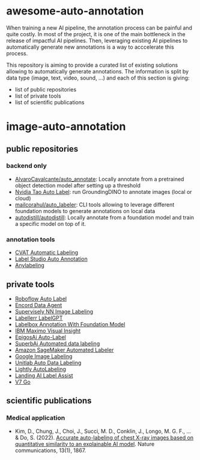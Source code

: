 # awesome-auto-annotation

When training a new AI pipeline, the annotation process can be painful and quite costly. In most of the project, 
it is one of the main bottleneck in the release of impactful AI pipelines. Then, leveraging existing AI pipelines to 
automatically generate new annotations is a way to acccelerate this process.

This repository is aiming to provide a curated list of existing solutions allowing to automatically generate annotations. 
The information is split by data type (image, text, video, sound, ...) and each of this section is giving:
* list of public repositories
* list of private tools
* list of scientific publications

# image-auto-annotation

## public repositories

### backend only

* [AlvaroCavalcante/auto_annotate](https://github.com/AlvaroCavalcante/auto_annotate): Locally annotate from a pretrained 
    object detection model after setting up a threshold
* [Nvidia Tao Auto Label](https://docs.nvidia.com/tao/tao-toolkit/text/data_services/auto-label.html): run GroundingDINO 
    to annotate images (local or cloud)
* [mailcorahul/auto_labeler](https://github.com/mailcorahul/auto_labeler): CLI tools allowing to leverage different
    foundation models to generate annotations on local data
* [autodistill/autodistill](https://github.com/autodistill/autodistill): Locally annotate from a foundation model and train
    a specific model on top of it.

### annotation tools

* [CVAT Automatic Labeling](https://github.com/cvat-ai/cvat?tab=readme-ov-file#deep-learning-serverless-functions-for-automatic-labeling)
* [Label Studio Auto Annotation](https://labelstud.io/guide/labeling#Perform-ML-assisted-labeling-with-interactive-preannotations)
* [Anylabeling](https://github.com/vietanhdev/anylabeling)

## private tools

* [Roboflow Auto Label](https://roboflow.com/auto-label)
* [Encord Data Agent](https://encord.com/data-agents/) 
* [Supervisely NN Image Labeling](https://github.com/supervisely-ecosystem/nn-image-labeling/tree/master)
* [Labellerr LabelGPT](https://www.labellerr.com/labelgpt)
* [Labelbox Annotation With Foundation Model](https://labelbox.com/guides/automatically-label-images-with-99-accuracy-using-foundation-models/)
* [IBM Maximo Visual Insight](https://www.ibm.com/docs/en/visual-insights?topic=tool-automatically-labeling-sample-images)
* [EpigosAi Auto-Label](https://epigos.ai/auto-label)
* [SuperbAi Automated data labeling](https://superb-ai.com/en/products)
* [Amazon SageMaker Automated Labeler](https://docs.aws.amazon.com/sagemaker/latest/dg/sms-automated-labeling.html)
* [Google Image Labeling](https://developers.google.com/ml-kit/vision/image-labeling)
* [Unitlab Auto Data Labeling](https://unitlab.ai/en/data-annotation)
* [Lightly AutoLabeling](https://www.lightly.ai/autolabeling)
* [Landing AI Label Assist](https://support.landing.ai/docs/label-assist)
* [V7 Go](https://www.v7labs.com/go)

## scientific publications

### Medical application

* Kim, D., Chung, J., Choi, J., Succi, M. D., Conklin, J., Longo, M. G. F., ... & Do, S. (2022). 
    [Accurate auto-labeling of chest X-ray images based on quantitative similarity to an explainable AI model](https://www.nature.com/articles/s41467-022-29437-8). 
    Nature communications, 13(1), 1867.




